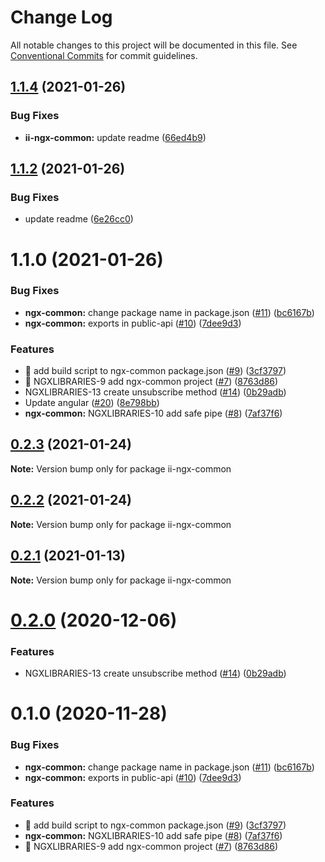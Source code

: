 # Change Log

All notable changes to this project will be documented in this file.
See [Conventional Commits](https://conventionalcommits.org) for commit guidelines.

## [1.1.4](https://github.com/ildar-icoosoft/ngx-libraries/compare/v1.1.3...v1.1.4) (2021-01-26)


### Bug Fixes

* **ii-ngx-common:** update readme ([66ed4b9](https://github.com/ildar-icoosoft/ngx-libraries/commit/66ed4b975c196b32dd846b3c2098d2e3c4a4ae4f))





## [1.1.2](https://github.com/ildar-icoosoft/ngx-libraries/compare/v1.1.1...v1.1.2) (2021-01-26)


### Bug Fixes

* update readme ([6e26cc0](https://github.com/ildar-icoosoft/ngx-libraries/commit/6e26cc044bb64aa28f19d29da4efafcf55e0713e))





# 1.1.0 (2021-01-26)


### Bug Fixes

* **ngx-common:** change package name in package.json ([#11](https://github.com/ildar-icoosoft/ngx-libraries/issues/11)) ([bc6167b](https://github.com/ildar-icoosoft/ngx-libraries/commit/bc6167be3383c72318b1682e6f06dac091f0a6a3))
* **ngx-common:** exports in public-api ([#10](https://github.com/ildar-icoosoft/ngx-libraries/issues/10)) ([7dee9d3](https://github.com/ildar-icoosoft/ngx-libraries/commit/7dee9d3b234a62f98b7f2270fa2bcb406bd2e672))


### Features

* 🎸 add build script to ngx-common package.json ([#9](https://github.com/ildar-icoosoft/ngx-libraries/issues/9)) ([3cf3797](https://github.com/ildar-icoosoft/ngx-libraries/commit/3cf37976d070681ff578c0dfc1bff5de17378371))
* 🎸 NGXLIBRARIES-9 add ngx-common project ([#7](https://github.com/ildar-icoosoft/ngx-libraries/issues/7)) ([8763d86](https://github.com/ildar-icoosoft/ngx-libraries/commit/8763d86340a1215f9f1548a16fe529146182b913))
* NGXLIBRARIES-13 create unsubscribe method ([#14](https://github.com/ildar-icoosoft/ngx-libraries/issues/14)) ([0b29adb](https://github.com/ildar-icoosoft/ngx-libraries/commit/0b29adb072fc00d1e33d91ae6c21d4f150ee81ce))
* Update angular ([#20](https://github.com/ildar-icoosoft/ngx-libraries/issues/20)) ([8e798bb](https://github.com/ildar-icoosoft/ngx-libraries/commit/8e798bb1c606f354b0cf8d9f91d7a8677232f506))
* **ngx-common:** NGXLIBRARIES-10 add safe pipe ([#8](https://github.com/ildar-icoosoft/ngx-libraries/issues/8)) ([7af37f6](https://github.com/ildar-icoosoft/ngx-libraries/commit/7af37f6a5472bae889e66cabe0f1adccda475d0c))





## [0.2.3](https://github.com/ildar-icoosoft/ngx-libraries/compare/ii-ngx-common@0.2.2...ii-ngx-common@0.2.3) (2021-01-24)

**Note:** Version bump only for package ii-ngx-common





## [0.2.2](https://github.com/ildar-icoosoft/ngx-libraries/compare/ii-ngx-common@0.2.1...ii-ngx-common@0.2.2) (2021-01-24)

**Note:** Version bump only for package ii-ngx-common





## [0.2.1](https://github.com/ildar-icoosoft/ngx-libraries/compare/ii-ngx-common@0.2.0...ii-ngx-common@0.2.1) (2021-01-13)

**Note:** Version bump only for package ii-ngx-common






# [0.2.0](https://github.com/ildar-icoosoft/ngx-libraries/compare/ii-ngx-common@0.1.0...ii-ngx-common@0.2.0) (2020-12-06)


### Features

* NGXLIBRARIES-13 create unsubscribe method ([#14](https://github.com/ildar-icoosoft/ngx-libraries/issues/14)) ([0b29adb](https://github.com/ildar-icoosoft/ngx-libraries/commit/0b29adb072fc00d1e33d91ae6c21d4f150ee81ce))





# 0.1.0 (2020-11-28)


### Bug Fixes

* **ngx-common:** change package name in package.json ([#11](https://github.com/ildar-icoosoft/ngx-libraries/issues/11)) ([bc6167b](https://github.com/ildar-icoosoft/ngx-libraries/commit/bc6167be3383c72318b1682e6f06dac091f0a6a3))
* **ngx-common:** exports in public-api ([#10](https://github.com/ildar-icoosoft/ngx-libraries/issues/10)) ([7dee9d3](https://github.com/ildar-icoosoft/ngx-libraries/commit/7dee9d3b234a62f98b7f2270fa2bcb406bd2e672))


### Features

* 🎸 add build script to ngx-common package.json ([#9](https://github.com/ildar-icoosoft/ngx-libraries/issues/9)) ([3cf3797](https://github.com/ildar-icoosoft/ngx-libraries/commit/3cf37976d070681ff578c0dfc1bff5de17378371))
* **ngx-common:** NGXLIBRARIES-10 add safe pipe ([#8](https://github.com/ildar-icoosoft/ngx-libraries/issues/8)) ([7af37f6](https://github.com/ildar-icoosoft/ngx-libraries/commit/7af37f6a5472bae889e66cabe0f1adccda475d0c))
* 🎸 NGXLIBRARIES-9 add ngx-common project ([#7](https://github.com/ildar-icoosoft/ngx-libraries/issues/7)) ([8763d86](https://github.com/ildar-icoosoft/ngx-libraries/commit/8763d86340a1215f9f1548a16fe529146182b913))
